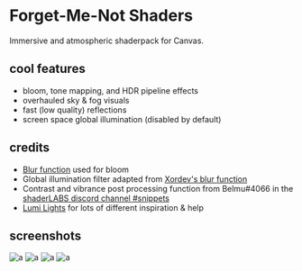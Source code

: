 # Forget-Me-Not Shaders

Immersive and atmospheric shaderpack for Canvas. 

## cool features
- bloom, tone mapping, and HDR pipeline effects
- overhauled sky & fog visuals
- fast (low quality) reflections
- screen space global illumination (disabled by default)

## credits
-  [Blur function](https://github.com/Jam3/glsl-fast-gaussian-normalAwareBlur) used for bloom
- Global illumination filter adapted from [Xordev's blur function](https://github.com/XorDev/Ominous-Shaderpack/blob/main/shaders/lib/Blur.inc)
- Contrast and vibrance post processing function from Belmu#4066 in the [shaderLABS discord channel #snippets](https://discord.com/channels/237199950235041794/525510804494221312/959153316401655849)
- [Lumi Lights](https://github.com/spiralhalo/LumiLights) for lots of different inspiration & help

## screenshots
![a](https://media.discordapp.net/attachments/734161464184799296/962862384362434560/unknown.png?width=1276&height=676)
![a](https://cdn.discordapp.com/attachments/734161464184799296/961154329191010314/unknown.png)
![a](https://cdn.discordapp.com/attachments/734161464184799296/963137800948056205/unknown.png)
![a](https://cdn.discordapp.com/attachments/901517934629908583/963205333709389834/unknown.png)